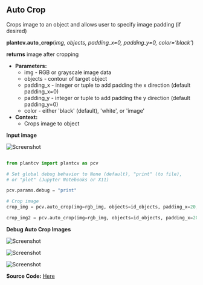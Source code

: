 ## Auto Crop

Crops image to an object and allows user to specify image padding (if desired)

**plantcv.auto_crop**(*img, objects, padding_x=0, padding_y=0, color='black'*)

**returns** image after cropping

- **Parameters:**
    - img - RGB or grayscale image data
    - objects - contour of target object 
    - padding_x - integer or tuple to add padding the x direction (default padding_x=0)
    - padding_y - integer or tuple to add padding the y direction (default padding_y=0)
    - color - either 'black' (default), 'white', or 'image'
- **Context:**
    - Crops image to object
    
**Input image**

![Screenshot](img/documentation_images/auto_crop/2016-05-25_1031.chamber129-camera-01.jpg)

```python

from plantcv import plantcv as pcv

# Set global debug behavior to None (default), "print" (to file), 
# or "plot" (Jupyter Notebooks or X11)

pcv.params.debug = "print"

# Crop image
crop_img = pcv.auto_crop(img=rgb_img, objects=id_objects, padding_x=20, padding_y=20, color='black')

crop_img2 = pcv.auto_crop(img=rgb_img, objects=id_objects, padding_x=20, padding_y=20, color='image')

```

**Debug Auto Crop Images**

![Screenshot](img/documentation_images/auto_crop/155_crop_area.jpg)

![Screenshot](img/documentation_images/auto_crop/155_auto_cropped.jpg)

![Screenshot](img/documentation_images/auto_crop/155_auto_image.jpg)

**Source Code:** [Here](https://github.com/danforthcenter/plantcv/blob/main/plantcv/plantcv/auto_crop.py)
